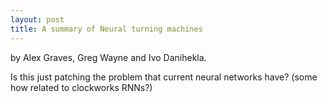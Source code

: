 ```yaml
---
layout: post
title: A summary of Neural turning machines
---
```

by Alex Graves, Greg Wayne and Ivo Danihekla.






Is this just patching the problem that current neural networks have? (some how related to clockworks RNNs?)